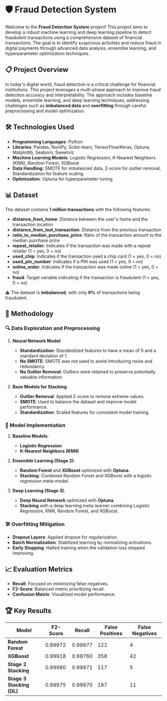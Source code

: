 # 🛡️ Fraud Detection System

Welcome to the **Fraud Detection System** project! This project aims to develop a robust machine learning and deep learning pipeline to detect fraudulent transactions using a comprehensive dataset of financial transactions. The goal is to identify suspicious activities and reduce fraud in digital payments through advanced data analysis, ensemble learning, and hyperparameter optimization techniques.

## 📋 Project Overview

In today's digital world, fraud detection is a critical challenge for financial institutions. This project leverages a multi-phase approach to improve fraud detection accuracy and interpretability. The approach includes baseline models, ensemble learning, and deep learning techniques, addressing challenges such as **imbalanced data** and **overfitting** through careful preprocessing and model optimization.

## 🛠️ Technologies Used

- **Programming Languages**: Python  
- **Libraries**: Pandas, NumPy, Scikit-learn, TensorFlow/Keras, Optuna, Matplotlib, Seaborn, Sweetviz
- **Machine Learning Models**: Logistic Regression, K-Nearest Neighbors (KNN), Random Forest, XGBoost  
- **Data Handling**: SMOTE for imbalanced data, Z-score for outlier removal, Standardization for feature scaling  
- **Optimization**: Optuna for hyperparameter tuning  

## 📊 Dataset

The dataset contains **1 million transactions** with the following features:

- **distance_from_home**: Distance between the user's home and the transaction location  
- **distance_from_last_transaction**: Distance from the previous transaction  
- **ratio_to_median_purchase_price**: Ratio of the transaction amount to the median purchase price  
- **repeat_retailer**: Indicates if the transaction was made with a repeat retailer (1 = yes, 0 = no)  
- **used_chip**: Indicates if the transaction used a chip card (1 = yes, 0 = no)  
- **used_pin_number**: Indicates if a PIN was used (1 = yes, 0 = no)  
- **online_order**: Indicates if the transaction was made online (1 = yes, 0 = no)  
- **fraud**: Target variable indicating if the transaction is fraudulent (1 = yes, 0 = no)  

⚠️ The dataset is **imbalanced**, with only **9%** of transactions being fraudulent.

## 🧪 Methodology

### 🔍 Data Exploration and Preprocessing

1. **Neural Network Model**:  
   - **Standardization**: Standardized features to have a mean of 0 and a standard deviation of 1.  
   - **No SMOTE**: SMOTE was not used to avoid introducing noise and redundancy.  
   - **No Outlier Removal**: Outliers were retained to preserve potentially valuable information.  

2. **Base Models for Stacking**:  
   - **Outlier Removal**: Applied Z-score to remove extreme values.  
   - **SMOTE**: Used to balance the dataset and improve model performance.  
   - **Standardization**: Scaled features for consistent model training.  

### 🧠 Model Implementation

1. **Baseline Models**:  
   - **Logistic Regression**  
   - **K-Nearest Neighbors (KNN)**  

2. **Ensemble Learning (Stage 2)**:  
   - **Random Forest** and **XGBoost** optimized with **Optuna**.  
   - **Stacking**: Combined Random Forest and XGBoost with a logistic regression meta-model.  

3. **Deep Learning (Stage 3)**:  
   - **Deep Neural Network** optimized with **Optuna**.  
   - **Stacking** with a deep learning meta-learner combining Logistic Regression, KNN, Random Forest, and XGBoost.  

### 🛠️ Overfitting Mitigation

- **Dropout Layers**: Applied dropout for regularization.  
- **Batch Normalization**: Stabilized learning by normalizing activations.  
- **Early Stopping**: Halted training when the validation loss stopped improving.

## 📈 Evaluation Metrics

- **Recall**: Focused on minimizing false negatives.  
- **F2-Score**: Balanced metric prioritizing recall.  
- **Confusion Matrix**: Visualized model performance.

## 🏆 Key Results

| **Model**                  | **F2-Score** | **Recall** | **False Positives** | **False Negatives** |
|-----------------------------|--------------|------------|---------------------|---------------------|
| **Random Forest**          | 0.99972      | 0.99977    | 122                 | 4                   |
| **XGBoost**                | 0.99918      | 0.99760    | 358                 | 42                  |
| **Stage 2 Stacking**       | 0.99980      | 0.99971    | 117                 | 5                   |
| **Stage 3 Stacking (DL)**  | 0.99975      | 0.99970    | 187                 | 11                  |

